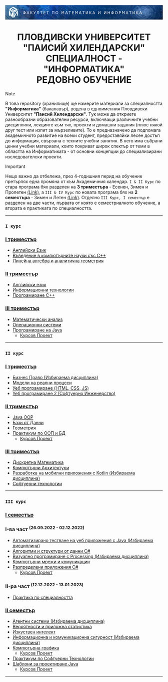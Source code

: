 <img src="https://github.com/rythm-net/PU-Informatics/blob/main/%D0%9C%D0%B0%D1%82%D0%B5%D1%80%D0%B8%D0%B0%D0%BB%D0%B8/fmi_header.png" align="center">

<h1 align="center" class="multiline-title">ПЛОВДИВСКИ УНИВЕРСИТЕТ<br>"ПАИСИЙ ХИЛЕНДАРСКИ"<br>СПЕЦИАЛНОСТ - "ИНФОРМАТИКА"<br>РЕДОВНО ОБУЧЕНИЕ</h1>

> [!NOTE]
> В това repository (хранилище) ще намерите материали за специалността **"Информатика"** (бакалавър), водена в едноименния Пловдивски Университет **"Паисий Хилендарски"**. Tук може да откриете разнообразни образователни ресурси, включващи различните учебни дисциплини, лекциите към тях, проекти и домашни задания (плюс някой друг тест или изпит за мързеливите). To е предназначено да подпомага академичното развитие на всеки студент, предоставяйки лесен достъп до информация, свързана с техните учебни занятия. В него има събрани ценни учебни материали, които покриват широк спектър от теми в областта на Информатиката - от основни концепции до специализирани изследователски проекти.

> [!IMPORTANT]
> Нещо важно да отбeлежа, през 4-годишния перид на обучение претърпях една промяна от към Aкадемичния календар. ``I & II Kурс`` по стара програма бях разделен на **3 триместъра** - Есенен, Зимен и Пролетен [(Link)](https://github.com/rythm-net/PU-Informatics/blob/main/%D0%9C%D0%B0%D1%82%D0%B5%D1%80%D0%B8%D0%B0%D0%BB%D0%B8/%D0%90%D0%BA%D0%B0%D0%B4%D0%B5%D0%BC%D0%B8%D1%87%D0%BD%D0%B0%20%D0%BF%D1%80%D0%BE%D0%B3%D1%80%D0%B0%D0%BC%D0%B0%20-%20%D0%98%D0%BD%D1%84%D0%BE%D1%80%D0%BC%D0%B0%D1%82%D0%B8%D0%BA%D0%B0%20(%D1%81%D1%82%D0%B0%D1%80%D0%B0).png), а ``III & IV Курс`` по новата програма бях на **2 семестъра** - Зимен и Летен [(Link)](https://github.com/rythm-net/PU-Informatics/blob/main/%D0%9C%D0%B0%D1%82%D0%B5%D1%80%D0%B8%D0%B0%D0%BB%D0%B8/%D0%90%D0%BA%D0%B0%D0%B4%D0%B5%D0%BC%D0%B8%D1%87%D0%BD%D0%B0%20%D0%BF%D1%80%D0%BE%D0%B3%D1%80%D0%B0%D0%BC%D0%B0%20-%20%D0%98%D0%BD%D1%84%D0%BE%D1%80%D0%BC%D0%B0%D1%82%D0%B8%D0%BA%D0%B0%20(%D0%BD%D0%BE%D0%B2%D0%B0).png). Отделно ``III Курс, I семестър`` е разделен на две части, първата от която е семестриалното обучение, а втората е практиката по специалността.
---

### ```I курс``` 

### [I триместър](https://github.com/rythm-net/PU-Informatics/tree/main/I%20%D0%BA%D1%83%D1%80%D1%81/I%20%D1%82%D1%80%D0%B8%D0%BC%D0%B5%D1%81%D1%82%D1%8A%D1%80)

  - [Английски Език](https://github.com/rythm-net/PU-Informatics/tree/main/I%20%D0%BA%D1%83%D1%80%D1%81/I%20%D1%82%D1%80%D0%B8%D0%BC%D0%B5%D1%81%D1%82%D1%8A%D1%80/%D0%90%D0%BD%D0%B3%D0%BB%D0%B8%D0%B9%D1%81%D0%BA%D0%B8%20%D0%95%D0%B7%D0%B8%D0%BA)
  - [Въведение в компютърните науки със C++](https://github.com/rythm-net/PU-Informatics/tree/main/I%20%D0%BA%D1%83%D1%80%D1%81/I%20%D1%82%D1%80%D0%B8%D0%BC%D0%B5%D1%81%D1%82%D1%8A%D1%80/%D0%92%D1%8A%D0%B2%D0%B5%D0%B4%D0%B5%D0%BD%D0%B8%D0%B5%20%D0%B2%20%D0%BA%D0%BE%D0%BC%D0%BF%D1%8E%D1%82%D1%8A%D1%80%D0%BD%D0%B8%D1%82%D0%B5%20%D0%BD%D0%B0%D1%83%D0%BA%D0%B8%20%D1%81%D1%8A%D1%81%20C%2B%2B)
  - [Линейна алгебра и аналитична геометрия](https://github.com/rythm-net/PU-Informatics/tree/main/I%20%D0%BA%D1%83%D1%80%D1%81/I%20%D1%82%D1%80%D0%B8%D0%BC%D0%B5%D1%81%D1%82%D1%8A%D1%80/%D0%9B%D0%B8%D0%BD%D0%B5%D0%B9%D0%BD%D0%B0%20%D0%B0%D0%BB%D0%B3%D0%B5%D0%B1%D1%80%D0%B0%20%D0%B8%20%D0%B0%D0%BD%D0%B0%D0%BB%D0%B8%D1%82%D0%B8%D1%87%D0%BD%D0%B0%20%D0%B3%D0%B5%D0%BE%D0%BC%D0%B5%D1%82%D1%80%D0%B8%D1%8F)

### [II триместър](https://github.com/rythm-net/PU-Informatics/tree/main/I%20%D0%BA%D1%83%D1%80%D1%81/II%20%D1%82%D1%80%D0%B8%D0%BC%D0%B5%D1%81%D1%82%D1%8A%D1%80)
  - [Английски език](https://github.com/rythm-net/PU-Informatics/tree/main/I%20%D0%BA%D1%83%D1%80%D1%81/II%20%D1%82%D1%80%D0%B8%D0%BC%D0%B5%D1%81%D1%82%D1%8A%D1%80/%D0%90%D0%BD%D0%B3%D0%BB%D0%B8%D0%B9%D1%81%D0%BA%D0%B8%20%D0%B5%D0%B7%D0%B8%D0%BA)
  - [Информационни технологии](https://github.com/rythm-net/PU-Informatics/tree/main/I%20%D0%BA%D1%83%D1%80%D1%81/II%20%D1%82%D1%80%D0%B8%D0%BC%D0%B5%D1%81%D1%82%D1%8A%D1%80/%D0%98%D0%BD%D1%84%D0%BE%D1%80%D0%BC%D0%B0%D1%86%D0%B8%D0%BE%D0%BD%D0%BD%D0%B8%20%D1%82%D0%B5%D1%85%D0%BD%D0%BE%D0%BB%D0%BE%D0%B3%D0%B8%D0%B8)
  - [Програмиране C++](https://github.com/rythm-net/PU-Informatics/tree/main/I%20%D0%BA%D1%83%D1%80%D1%81/II%20%D1%82%D1%80%D0%B8%D0%BC%D0%B5%D1%81%D1%82%D1%8A%D1%80/%D0%9F%D1%80%D0%BE%D0%B3%D1%80%D0%B0%D0%BC%D0%B8%D1%80a%D0%BD%D0%B5%20C%2B%2B)

### [III триместър]()
  - [Математически анализ](https://github.com/rythm-net/PU-Informatics/tree/main/I%20%D0%BA%D1%83%D1%80%D1%81/III%20%D1%82%D1%80%D0%B8%D0%BC%D0%B5%D1%81%D1%82%D1%8A%D1%80/%D0%9C%D0%B0%D1%82%D0%B5%D0%BC%D0%B0%D1%82%D0%B8%D1%87%D0%B5%D1%81%D0%BA%D0%B8%20%D0%B0%D0%BD%D0%B0%D0%BB%D0%B8%D0%B7)
  - [Операционни системи](https://github.com/rythm-net/PU-Informatics/tree/main/I%20%D0%BA%D1%83%D1%80%D1%81/III%20%D1%82%D1%80%D0%B8%D0%BC%D0%B5%D1%81%D1%82%D1%8A%D1%80/%D0%9E%D0%BF%D0%B5%D1%80%D0%B0%D1%86%D0%B8%D0%BE%D0%BD%D0%BD%D0%B8%20%D1%81%D0%B8%D1%81%D1%82%D0%B5%D0%BC%D0%B8)
  - [Програмиране на Java](https://github.com/rythm-net/PU-Informatics/tree/main/I%20%D0%BA%D1%83%D1%80%D1%81/III%20%D1%82%D1%80%D0%B8%D0%BC%D0%B5%D1%81%D1%82%D1%8A%D1%80/%D0%9F%D1%80%D0%BE%D0%B3%D1%80%D0%B0%D0%BC%D0%B8%D1%80%D0%B0%D0%BD%D0%B5%20%D0%BD%D0%B0%20Java)
    - [Курсов Проект](https://github.com/rythm-net/Cats-Programmers) 

---

### ```II курс```

### [I триместър](https://github.com/rythm-net/PU-Informatics/tree/main/II%20%D0%BA%D1%83%D1%80%D1%81/I%20%D1%82%D1%80%D0%B8%D0%BC%D0%B5%D1%81%D1%82%D1%8A%D1%80)
  - [Бизнес Право (Избираема дисциплина)](https://github.com/rythm-net/PU-Informatics/tree/main/II%20%D0%BA%D1%83%D1%80%D1%81/I%20%D1%82%D1%80%D0%B8%D0%BC%D0%B5%D1%81%D1%82%D1%8A%D1%80/%D0%91%D0%B8%D0%B7%D0%BD%D0%B5%D1%81%20%D0%9F%D1%80%D0%B0%D0%B2%D0%BE%20(%D0%98%D0%B7%D0%B1%D0%B8%D1%80%D0%B0%D0%B5%D0%BC%D0%B0%20%D0%B4%D0%B8%D1%81%D1%86%D0%B8%D0%BF%D0%BB%D0%B8%D0%BD%D0%B0))
  - [Модели на реални процеси](https://github.com/rythm-net/PU-Informatics/tree/main/II%20%D0%BA%D1%83%D1%80%D1%81/I%20%D1%82%D1%80%D0%B8%D0%BC%D0%B5%D1%81%D1%82%D1%8A%D1%80/%D0%9C%D0%BE%D0%B4%D0%B5%D0%BB%D0%B8%20%D0%BD%D0%B0%20%D1%80%D0%B5%D0%B0%D0%BB%D0%BD%D0%B8%20%D0%BF%D1%80%D0%BE%D1%86%D0%B5%D1%81%D0%B8)
  - [Уеб програмиране (HTML, CSS, JS)](https://github.com/rythm-net/PU-Informatics/tree/main/II%20%D0%BA%D1%83%D1%80%D1%81/I%20%D1%82%D1%80%D0%B8%D0%BC%D0%B5%D1%81%D1%82%D1%8A%D1%80/%D0%A3%D0%B5%D0%B1%20%D0%BF%D1%80%D0%BE%D0%B3%D1%80%D0%B0%D0%BC%D0%B8%D1%80%D0%B0%D0%BD%D0%B5%20(HTML%2C%20CSS%2C%20JS))
  - [Уеб програмиране 2 (Софтуерно Инженерство)](https://github.com/rythm-net/PU-Informatics/tree/main/II%20%D0%BA%D1%83%D1%80%D1%81/I%20%D1%82%D1%80%D0%B8%D0%BC%D0%B5%D1%81%D1%82%D1%8A%D1%80/%D0%A3%D0%B5%D0%B1%20%D0%BF%D1%80%D0%BE%D0%B3%D1%80%D0%B0%D0%BC%D0%B8%D1%80%D0%B0%D0%BD%D0%B5%202%20(%D0%A1%D0%BE%D1%84%D1%82%D1%83%D0%B5%D1%80%D0%BD%D0%BE%20%D0%98%D0%BD%D0%B6%D0%B5%D0%BD%D0%B5%D1%80%D1%81%D1%82%D0%B2%D0%BE))

### [II триместър](https://github.com/rythm-net/PU-Informatics/tree/main/II%20%D0%BA%D1%83%D1%80%D1%81/II%20%D1%82%D1%80%D0%B8%D0%BC%D0%B5%D1%81%D1%82%D1%8A%D1%80)
  - [Java OOP](https://github.com/rythm-net/PU-Informatics/tree/main/II%20%D0%BA%D1%83%D1%80%D1%81/II%20%D1%82%D1%80%D0%B8%D0%BC%D0%B5%D1%81%D1%82%D1%8A%D1%80/Java%20OOP)
  - [Бази от Данни](https://github.com/rythm-net/PU-Informatics/tree/main/II%20%D0%BA%D1%83%D1%80%D1%81/II%20%D1%82%D1%80%D0%B8%D0%BC%D0%B5%D1%81%D1%82%D1%8A%D1%80/%D0%91%D0%B0%D0%B7%D0%B8%20%D0%BE%D1%82%20%D0%94%D0%B0%D0%BD%D0%BD%D0%B8)
  - [Геометрия](https://github.com/rythm-net/PU-Informatics/tree/main/II%20%D0%BA%D1%83%D1%80%D1%81/II%20%D1%82%D1%80%D0%B8%D0%BC%D0%B5%D1%81%D1%82%D1%8A%D1%80/%D0%93%D0%B5%D0%BE%D0%BC%D0%B5%D1%82%D1%80%D0%B8%D1%8F)
  - [Практикум по ООП и БД](https://github.com/rythm-net/PU-Informatics/tree/main/II%20%D0%BA%D1%83%D1%80%D1%81/II%20%D1%82%D1%80%D0%B8%D0%BC%D0%B5%D1%81%D1%82%D1%8A%D1%80/%D0%9F%D1%80%D0%B0%D0%BA%D1%82%D0%B8%D0%BA%D1%83%D0%BC%20%D0%BF%D0%BE%20%D0%9E%D0%9E%D0%9F%20%D0%B8%20%D0%91%D0%94)
    - [Курсов Проект](https://github.com/rythm-net/Cars-Project)
  
### [III триместър](https://github.com/rythm-net/PU-Informatics/tree/main/II%20%D0%BA%D1%83%D1%80%D1%81/III%20%D1%82%D1%80%D0%B8%D0%BC%D0%B5%D1%81%D1%82%D1%8A%D1%80)
  - [Дискретна Математика](https://github.com/rythm-net/PU-Informatics/tree/main/II%20%D0%BA%D1%83%D1%80%D1%81/III%20%D1%82%D1%80%D0%B8%D0%BC%D0%B5%D1%81%D1%82%D1%8A%D1%80/%D0%94%D0%B8%D1%81%D0%BA%D1%80%D0%B5%D1%82%D0%BD%D0%B0%20%D0%9C%D0%B0%D1%82%D0%B5%D0%BC%D0%B0%D1%82%D0%B8%D0%BA%D0%B0)
  - [Компютърни Архитектури](https://github.com/rythm-net/PU-Informatics/tree/main/II%20%D0%BA%D1%83%D1%80%D1%81/III%20%D1%82%D1%80%D0%B8%D0%BC%D0%B5%D1%81%D1%82%D1%8A%D1%80/%D0%9A%D0%BE%D0%BC%D0%BF%D1%8E%D1%82%D1%8A%D1%80%D0%BD%D0%B8%20%D0%90%D1%80%D1%85%D0%B8%D1%82%D0%B5%D0%BA%D1%82%D1%83%D1%80%D0%B8)
  - [Разработка на мобилни приложения с Kotlin (Избираема дисциплина)](https://github.com/rythm-net/PU-Informatics/tree/main/II%20%D0%BA%D1%83%D1%80%D1%81/III%20%D1%82%D1%80%D0%B8%D0%BC%D0%B5%D1%81%D1%82%D1%8A%D1%80/%D0%A0%D0%B0%D0%B7%D1%80%D0%B0%D0%B1%D0%BE%D1%82%D0%BA%D0%B0%20%D0%BD%D0%B0%20%D0%BC%D0%BE%D0%B1%D0%B8%D0%BB%D0%BD%D0%B8%20%D0%BF%D1%80%D0%B8%D0%BB%D0%BE%D0%B6%D0%B5%D0%BD%D0%B8%D1%8F%20%D1%81%20Kotlin%20(%D0%98%D0%B7%D0%B1%D0%B8%D1%80%D0%B0%D0%B5%D0%BC%D0%B0%20%D0%B4%D0%B8%D1%81%D1%86%D0%B8%D0%BF%D0%BB%D0%B8%D0%BD%D0%B0))
  - [Софтуерни технологии](https://github.com/rythm-net/PU-Informatics/tree/main/II%20%D0%BA%D1%83%D1%80%D1%81/III%20%D1%82%D1%80%D0%B8%D0%BC%D0%B5%D1%81%D1%82%D1%8A%D1%80/%D0%A1%D0%BE%D1%84%D1%82%D1%83%D0%B5%D1%80%D0%BD%D0%B8%20%D1%82%D0%B5%D1%85%D0%BD%D0%BE%D0%BB%D0%BE%D0%B3%D0%B8%D0%B8)

---

### ```III курс```

### [I семестър](https://github.com/rythm-net/PU-Informatics/tree/main/III%20%D0%BA%D1%83%D1%80%D1%81/I%20%D1%81%D0%B5%D0%BC%D0%B5%D1%81%D1%82%D1%8A%D1%80)

### I-ва част <sup>(26.09.2022 - 02.12.2022)</sup>
  - [Автоматизирано тестване на уеб приложения с Java (Избираема дисциплина)](https://github.com/rythm-net/PU-Informatics/tree/main/III%20%D0%BA%D1%83%D1%80%D1%81/I%20%D1%81%D0%B5%D0%BC%D0%B5%D1%81%D1%82%D1%8A%D1%80/%D0%90%D0%B2%D1%82%D0%BE%D0%BC%D0%B0%D1%82%D0%B8%D0%B7%D0%B8%D1%80%D0%B0%D0%BD%D0%BE%20%D1%82%D0%B5%D1%81%D1%82%D0%B2%D0%B0%D0%BD%D0%B5%20%D0%BD%D0%B0%20%D1%83%D0%B5%D0%B1%20%D0%BF%D1%80%D0%B8%D0%BB%D0%BE%D0%B6%D0%B5%D0%BD%D0%B8%D1%8F%20%D1%81%20Java%20(%D0%98%D0%B7%D0%B1%D0%B8%D1%80%D0%B0%D0%B5%D0%BC%D0%B0%20%D0%B4%D0%B8%D1%81%D1%86%D0%B8%D0%BF%D0%BB%D0%B8%D0%BD%D0%B0))
  - [Алгоритми и структури от данни C#](https://github.com/rythm-net/PU-Informatics/tree/main/III%20%D0%BA%D1%83%D1%80%D1%81/I%20%D1%81%D0%B5%D0%BC%D0%B5%D1%81%D1%82%D1%8A%D1%80/%D0%90%D0%BB%D0%B3%D0%BE%D1%80%D0%B8%D1%82%D0%BC%D0%B8%20%D0%B8%20%D1%81%D1%82%D1%80%D1%83%D0%BA%D1%82%D1%83%D1%80%D0%B8%20%D0%BE%D1%82%20%D0%B4%D0%B0%D0%BD%D0%BD%D0%B8%20C%23)
  - [Визуално програмиране с Processing (Избираема дисциплина)](https://github.com/rythm-net/PU-Informatics/tree/main/III%20%D0%BA%D1%83%D1%80%D1%81/I%20%D1%81%D0%B5%D0%BC%D0%B5%D1%81%D1%82%D1%8A%D1%80/%D0%92%D0%B8%D0%B7%D1%83%D0%B0%D0%BB%D0%BD%D0%BE%20%D0%BF%D1%80%D0%BE%D0%B3%D1%80%D0%B0%D0%BC%D0%B8%D1%80%D0%B0%D0%BD%D0%B5%20%D1%81%20Processing%20(%D0%98%D0%B7%D0%B1%D0%B8%D1%80%D0%B0%D0%B5%D0%BC%D0%B0%20%D0%B4%D0%B8%D1%81%D1%86%D0%B8%D0%BF%D0%BB%D0%B8%D0%BD%D0%B0))
  - [Компютърни мрежи и комуникации](https://github.com/rythm-net/PU-Informatics/tree/main/III%20%D0%BA%D1%83%D1%80%D1%81/I%20%D1%81%D0%B5%D0%BC%D0%B5%D1%81%D1%82%D1%8A%D1%80/%D0%9A%D0%BE%D0%BC%D0%BF%D1%8E%D1%82%D1%8A%D1%80%D0%BD%D0%B8%20%D0%BC%D1%80%D0%B5%D0%B6%D0%B8%20%D0%B8%20%D0%BA%D0%BE%D0%BC%D1%83%D0%BD%D0%B8%D0%BA%D0%B0%D1%86%D0%B8%D0%B8)
  - [Разпределени приложения C#](https://github.com/rythm-net/PU-Informatics/tree/main/III%20%D0%BA%D1%83%D1%80%D1%81/I%20%D1%81%D0%B5%D0%BC%D0%B5%D1%81%D1%82%D1%8A%D1%80/%D0%A0%D0%B0%D0%B7%D0%BF%D1%80%D0%B5%D0%B4%D0%B5%D0%BB%D0%B5%D0%BD%D0%B8%20%D0%BF%D1%80%D0%B8%D0%BB%D0%BE%D0%B6%D0%B5%D0%BD%D0%B8%D1%8F%20C%23)
    - [Курсов Проект](https://github.com/rythm-net/WebApiJwt/)

### II-ра част <sup>(12.12.2022 - 13.01.2023)</sup>
  - [Практика по специалността](https://github.com/rythm-net/UFO-game)

### [II семестър]()
  - [Агентни системи (Избираема дисциплина)](https://github.com/rythm-net/PU-Informatics/tree/main/III%20%D0%BA%D1%83%D1%80%D1%81/II%20%D1%81%D0%B5%D0%BC%D0%B5%D1%81%D1%82%D1%8A%D1%80/%D0%90%D0%B3%D0%B5%D0%BD%D1%82%D0%BD%D0%B8%20%D1%81%D0%B8%D1%81%D1%82%D0%B5%D0%BC%D0%B8%20(%D0%98%D0%B7%D0%B1%D0%B8%D1%80%D0%B0%D0%B5%D0%BC%D0%B0%20%D0%B4%D0%B8%D1%81%D1%86%D0%B8%D0%BF%D0%BB%D0%B8%D0%BD%D0%B0))
  - [Вероятности и приложна статистика](https://github.com/rythm-net/PU-Informatics/tree/main/III%20%D0%BA%D1%83%D1%80%D1%81/II%20%D1%81%D0%B5%D0%BC%D0%B5%D1%81%D1%82%D1%8A%D1%80/%D0%92%D0%B5%D1%80%D0%BE%D1%8F%D1%82%D0%BD%D0%BE%D1%81%D1%82%D0%B8%20%D0%B8%20%D0%BF%D1%80%D0%B8%D0%BB%D0%BE%D0%B6%D0%BD%D0%B0%20%D1%81%D1%82%D0%B0%D1%82%D0%B8%D1%81%D1%82%D0%B8%D0%BA%D0%B0)
  - [Изкуствен интелект](https://github.com/rythm-net/PU-Informatics/tree/main/III%20%D0%BA%D1%83%D1%80%D1%81/II%20%D1%81%D0%B5%D0%BC%D0%B5%D1%81%D1%82%D1%8A%D1%80/%D0%98%D0%B7%D0%BA%D1%83%D1%81%D1%82%D0%B2%D0%B5%D0%BD%20%D0%B8%D0%BD%D1%82%D0%B5%D0%BB%D0%B5%D0%BA%D1%82)
  - [Информационна и комуникационна сигурност (Избираема дисциплина)](https://github.com/rythm-net/PU-Informatics/tree/main/III%20%D0%BA%D1%83%D1%80%D1%81/II%20%D1%81%D0%B5%D0%BC%D0%B5%D1%81%D1%82%D1%8A%D1%80/%D0%98%D0%BD%D1%84%D0%BE%D1%80%D0%BC%D0%B0%D1%86%D0%B8%D0%BE%D0%BD%D0%BD%D0%B0%20%D0%B8%20%D0%BA%D0%BE%D0%BC%D1%83%D0%BD%D0%B8%D0%BA%D0%B0%D1%86%D0%B8%D0%BE%D0%BD%D0%BD%D0%B0%20%D1%81%D0%B8%D0%B3%D1%83%D1%80%D0%BD%D0%BE%D1%81%D1%82%20(%D0%98%D0%B7%D0%B1%D0%B8%D1%80%D0%B0%D0%B5%D0%BC%D0%B0%20%D0%B4%D0%B8%D1%81%D1%86%D0%B8%D0%BF%D0%BB%D0%B8%D0%BD%D0%B0%20))
  - [Компютърна графика](https://github.com/rythm-net/PU-Informatics/tree/main/III%20%D0%BA%D1%83%D1%80%D1%81/II%20%D1%81%D0%B5%D0%BC%D0%B5%D1%81%D1%82%D1%8A%D1%80/%D0%9A%D0%BE%D0%BC%D0%BF%D1%8E%D1%82%D1%8A%D1%80%D0%BD%D0%B0%20%D0%B3%D1%80%D0%B0%D1%84%D0%B8%D0%BA%D0%B0)
    - [Курсов Проект](https://github.com/rythm-net/Paint-Project/)
  - [Практикум по Софтуерни Технологии](https://github.com/rythm-net/PU-Informatics/tree/main/III%20%D0%BA%D1%83%D1%80%D1%81/II%20%D1%81%D0%B5%D0%BC%D0%B5%D1%81%D1%82%D1%8A%D1%80/%D0%9F%D1%80%D0%B0%D0%BA%D1%82%D0%B8%D0%BA%D1%83%D0%BC%20%D0%BF%D0%BE%20%D0%A1%D0%BE%D1%84%D1%82%D1%83%D0%B5%D1%80%D0%BD%D0%B8%20%D0%A2%D0%B5%D1%85%D0%BD%D0%BE%D0%BB%D0%BE%D0%B3%D0%B8%D0%B8)
  - [Шаблони за проектиране Java](https://github.com/rythm-net/PU-Informatics/tree/main/III%20%D0%BA%D1%83%D1%80%D1%81/II%20%D1%81%D0%B5%D0%BC%D0%B5%D1%81%D1%82%D1%8A%D1%80/%D0%A8%D0%B0%D0%B1%D0%BB%D0%BE%D0%BD%D0%B8%20%D0%B7%D0%B0%20%D0%BF%D1%80%D0%BE%D0%B5%D0%BA%D1%82%D0%B8%D1%80%D0%B0%D0%BD%D0%B5%20Java)
    - [Курсов Проект](https://github.com/rythm-net/Easter-Project)

---
